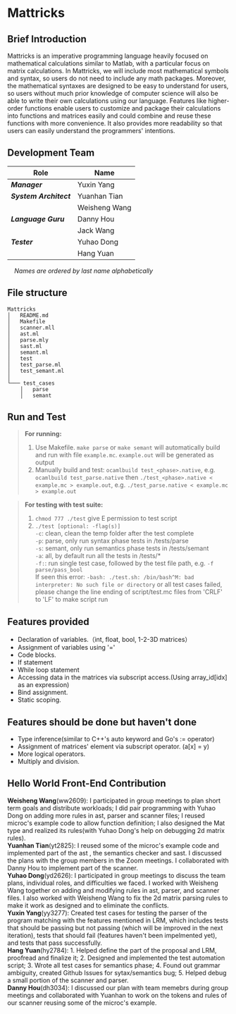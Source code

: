 # Mattricks

## Brief Introduction

Mattricks is an imperative programming language heavily focused on mathematical calculations similar to Matlab, with a particular focus on matrix calculations. In Mattricks, we will include most mathematical symbols and syntax, so users do not need to include any math packages. Moreover, the mathematical syntaxes are designed to be easy to understand for users, so users without much prior knowledge of computer science will also be able to write their own calculations using our language. Features like higher-order functions enable users to customize and package their calculations into functions and matrices easily and could combine and reuse these functions with more convenience. It also provides more readability so that users can easily understand the programmers' intentions.

## Development Team

| Role                   | Name          |
|------------------------|---------------|
| ***Manager***          | Yuxin Yang    |
| ***System Architect*** | Yuanhan Tian  |
|                        | Weisheng Wang |
| ***Language Guru***    | Danny Hou     |
|                        | Jack Wang     |
| ***Tester***           | Yuhao Dong    |
|                        | Hang Yuan     |

&nbsp;&nbsp;&nbsp;&nbsp;*Names are ordered by last name alphabetically*


## File structure
```
Mattricks
│   README.md
│   Makefile
│   scanner.mll
│   ast.ml
│   parse.mly
│   sast.ml
│   semant.ml
│   test
│   test_parse.ml
│   test_semant.ml
│
└─── test_cases
    │   parse
    │   semant
```

## Run and Test

> **For running:**  
> 1. Use Makefile. `make parse` or `make semant` will automatically build and run with file `example.mc`. `example.out` will be generated as output
> 2. Manually build and test: `ocamlbuild test_<phase>.native`, e.g. `ocamlbuild test_parse.native`
>    then `./test_<phase>.native < example.mc > example.out`, e.g. `./test_parse.native < example.mc > example.out`

> **For testing with test suite:**  
> 1. `chmod 777 ./test` give E permission to test script  
> 2. `./test [optional: -flag(s)]`  
>   `-c`: clean, clean the temp folder after the test complete  
>   `-p`: parse, only run syntax phase tests in /tests/parse  
>   `-s`: semant, only run semantics phase tests in /tests/semant  
>   `-a`: all, by default run all the tests in /tests/*  
>   `-f:`: run single test case, followed by the test file path, e.g. `-f parse/pass_bool`   
>   If seen this error: `-bash: ./test.sh: /bin/bash^M: bad interpreter: No such file or directory` or all test cases failed, please change the line ending of script/test.mc files from 'CRLF' to 'LF' to make script run    

## Features provided
- Declaration of variables.（int, float, bool, 1-2-3D matrices）
- Assignment of variables using '='
- Code blocks.
- If statement
- While loop statement
- Accessing data in the matrices via subscript access.(Using array_id[idx] as an expression)
- Bind assignment.
- Static scoping.

## Features should be done but haven't done
- Type inference(similar to C++'s auto keyword and Go's := operator)
- Assignment of matrices' element via subscript operator. (a[x] = y)
- More logical operators.
- Multiply and division.

## Hello World Front-End Contribution
**Weisheng Wang**(ww2609): I participated in group meetings to plan short term goals and distribute workloads; I did pair programming with Yuhao Dong on adding more rules in ast, parser and scanner files; I reused microc's example code to allow function definition; I also designed the Mat type and realized its rules(with Yuhao Dong's help on debugging 2d matrix rules).  
**Yuanhan Tian**(yt2825): I reused some of the microc's example code and implemented part of the ast , the semantics checker and sast. I discussed the plans with the group members in the Zoom meetings. I collaborated with Danny Hou to implement part of the scanner.  
**Yuhao Dong**(yd2626): I participated in group meetings to discuss the team plans, individual roles, and difficulties we faced. I worked with Weisheng Wang together on adding and modifying rules in ast, parser, and scanner files. I also worked with Weisheng Wang to fix the 2d matrix parsing rules to make it work as designed and to eliminate the conflicts.  
**Yuxin Yang**(yy3277): Created test cases for testing the parser of the program matching with the features mentioned in LRM, which includes tests that should be passing but not passing (which will be improved in the next iteration), tests that should fail (features haven't been impelmented yet), and tests that pass successfully.  
**Hang Yuan**(hy2784): 1. Helped define the part of the proposal and LRM, proofread and finalize it; 2. Designed and implemented the test automation script; 3. Wrote all test cases for semantics phase; 4. Found out grammar ambiguity, created Github Issues for sytax/semantics bug; 5. Helped debug a small portion of the scanner and parser.  
**Danny Hou**(dh3034): I discussed our plan with team memebrs during group meetings and collaborated with Yuanhan to work on the tokens and rules of our scanner reusing some of the microc's example. 
